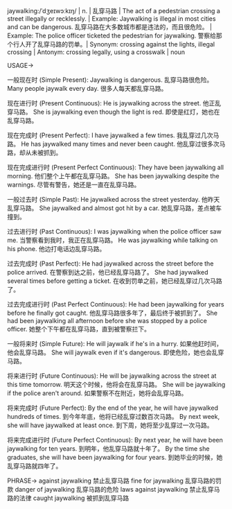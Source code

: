 jaywalking:/ˈdʒeɪwɔːkɪŋ/ | n. | 乱穿马路 | The act of a pedestrian crossing a street illegally or recklessly. | Example: Jaywalking is illegal in most cities and can be dangerous.  乱穿马路在大多数城市都是违法的，而且很危险。 | Example: The police officer ticketed the pedestrian for jaywalking. 警察给那个行人开了乱穿马路的罚单。| Synonym:  crossing against the lights, illegal crossing | Antonym:  crossing legally, using a crosswalk | noun


USAGE->

一般现在时 (Simple Present):
Jaywalking is dangerous. 乱穿马路很危险。
Many people jaywalk every day. 很多人每天都乱穿马路。

现在进行时 (Present Continuous):
He is jaywalking across the street. 他正乱穿马路。
She is jaywalking even though the light is red. 即使是红灯，她也在乱穿马路。

现在完成时 (Present Perfect):
I have jaywalked a few times. 我乱穿过几次马路。
He has jaywalked many times and never been caught.  他乱穿过很多次马路，却从未被抓到。

现在完成进行时 (Present Perfect Continuous):
They have been jaywalking all morning. 他们整个上午都在乱穿马路。
She has been jaywalking despite the warnings. 尽管有警告，她还是一直在乱穿马路。

一般过去时 (Simple Past):
He jaywalked across the street yesterday. 他昨天乱穿马路。
She jaywalked and almost got hit by a car. 她乱穿马路，差点被车撞到。

过去进行时 (Past Continuous):
I was jaywalking when the police officer saw me. 当警察看到我时，我正在乱穿马路。
He was jaywalking while talking on his phone. 他边打电话边乱穿马路。

过去完成时 (Past Perfect):
He had jaywalked across the street before the police arrived. 在警察到达之前，他已经乱穿马路了。
She had jaywalked several times before getting a ticket. 在收到罚单之前，她已经乱穿过几次马路了。

过去完成进行时 (Past Perfect Continuous):
He had been jaywalking for years before he finally got caught.  他乱穿马路很多年了，最后终于被抓到了。
She had been jaywalking all afternoon before she was stopped by a police officer. 她整个下午都在乱穿马路，直到被警察拦下。

一般将来时 (Simple Future):
He will jaywalk if he's in a hurry. 如果他赶时间，他会乱穿马路。
She will jaywalk even if it's dangerous. 即使危险，她也会乱穿马路。

将来进行时 (Future Continuous):
He will be jaywalking across the street at this time tomorrow. 明天这个时候，他将会在乱穿马路。
She will be jaywalking if the police aren't around. 如果警察不在附近，她将会乱穿马路。

将来完成时 (Future Perfect):
By the end of the year, he will have jaywalked hundreds of times. 到今年年底，他将已经乱穿过数百次马路。
By next week, she will have jaywalked at least once. 到下周，她将至少乱穿过一次马路。

将来完成进行时 (Future Perfect Continuous):
By next year, he will have been jaywalking for ten years. 到明年，他乱穿马路就十年了。
By the time she graduates, she will have been jaywalking for four years. 到她毕业的时候，她乱穿马路就四年了。


PHRASE->
against jaywalking  禁止乱穿马路
fine for jaywalking 乱穿马路的罚款
danger of jaywalking 乱穿马路的危险
laws against jaywalking 禁止乱穿马路的法律
caught jaywalking 被抓到乱穿马路
